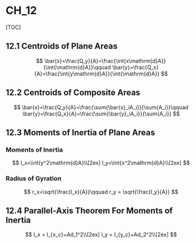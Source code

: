 # CH_12

[TOC]

## 12.1 Centroids of Plane Areas

$$
\bar{x}=\frac{Q_y}{A}=\frac{\int{x\mathrm{d}A}}{\int{\mathrm{d}A}}\qquad \bar{y}=\frac{Q_x}{A}=\frac{\int{y\mathrm{d}A}}{\int{\mathrm{d}A}}
$$

## 12.2 Centroids of Composite Areas

$$
\bar{x}=\frac{Q_y}{A}=\frac{\sum{\bar{x}_iA_i}}{\sum{A_i}}\qquad \bar{y}=\frac{Q_x}{A}=\frac{\sum{\bar{y}_iA_i}}{\sum{A_i}}
$$

## 12.3 Moments of Inertia of Plane Areas

### Moments of Inertia
$$
I_x=\int{y^2\mathrm{d}A}\\[2ex]
I_y=\int{x^2\mathrm{d}A}\\[2ex]
$$

### Radius of Gyration

$$
r_x=\sqrt{\frac{I_x}{A}}\qquad r_y = \sqrt{\frac{I_y}{A}}
$$

## 12.4 Parallel-Axis Theorem For Moments of Inertia

$$
I_x = I_{x_c}+Ad_1^2\\[2ex]
I_y = I_{y_c}+Ad_2^2\\[2ex]
$$